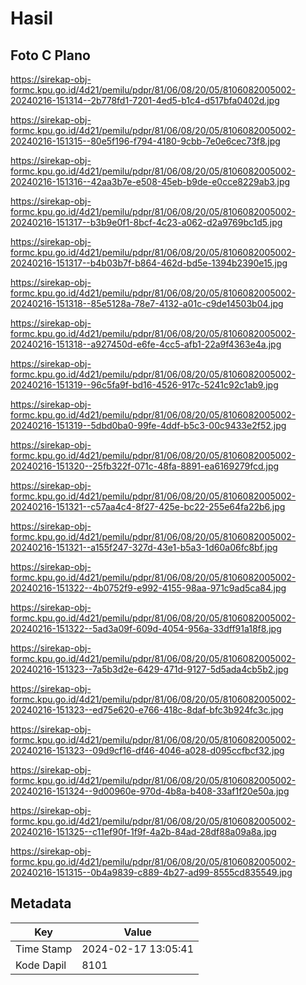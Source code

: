 # Hasil

## Foto C Plano

https://sirekap-obj-formc.kpu.go.id/4d21/pemilu/pdpr/81/06/08/20/05/8106082005002-20240216-151314--2b778fd1-7201-4ed5-b1c4-d517bfa0402d.jpg

https://sirekap-obj-formc.kpu.go.id/4d21/pemilu/pdpr/81/06/08/20/05/8106082005002-20240216-151315--80e5f196-f794-4180-9cbb-7e0e6cec73f8.jpg

https://sirekap-obj-formc.kpu.go.id/4d21/pemilu/pdpr/81/06/08/20/05/8106082005002-20240216-151316--42aa3b7e-e508-45eb-b9de-e0cce8229ab3.jpg

https://sirekap-obj-formc.kpu.go.id/4d21/pemilu/pdpr/81/06/08/20/05/8106082005002-20240216-151317--b3b9e0f1-8bcf-4c23-a062-d2a9769bc1d5.jpg

https://sirekap-obj-formc.kpu.go.id/4d21/pemilu/pdpr/81/06/08/20/05/8106082005002-20240216-151317--b4b03b7f-b864-462d-bd5e-1394b2390e15.jpg

https://sirekap-obj-formc.kpu.go.id/4d21/pemilu/pdpr/81/06/08/20/05/8106082005002-20240216-151318--85e5128a-78e7-4132-a01c-c9de14503b04.jpg

https://sirekap-obj-formc.kpu.go.id/4d21/pemilu/pdpr/81/06/08/20/05/8106082005002-20240216-151318--a927450d-e6fe-4cc5-afb1-22a9f4363e4a.jpg

https://sirekap-obj-formc.kpu.go.id/4d21/pemilu/pdpr/81/06/08/20/05/8106082005002-20240216-151319--96c5fa9f-bd16-4526-917c-5241c92c1ab9.jpg

https://sirekap-obj-formc.kpu.go.id/4d21/pemilu/pdpr/81/06/08/20/05/8106082005002-20240216-151319--5dbd0ba0-99fe-4ddf-b5c3-00c9433e2f52.jpg

https://sirekap-obj-formc.kpu.go.id/4d21/pemilu/pdpr/81/06/08/20/05/8106082005002-20240216-151320--25fb322f-071c-48fa-8891-ea6169279fcd.jpg

https://sirekap-obj-formc.kpu.go.id/4d21/pemilu/pdpr/81/06/08/20/05/8106082005002-20240216-151321--c57aa4c4-8f27-425e-bc22-255e64fa22b6.jpg

https://sirekap-obj-formc.kpu.go.id/4d21/pemilu/pdpr/81/06/08/20/05/8106082005002-20240216-151321--a155f247-327d-43e1-b5a3-1d60a06fc8bf.jpg

https://sirekap-obj-formc.kpu.go.id/4d21/pemilu/pdpr/81/06/08/20/05/8106082005002-20240216-151322--4b0752f9-e992-4155-98aa-971c9ad5ca84.jpg

https://sirekap-obj-formc.kpu.go.id/4d21/pemilu/pdpr/81/06/08/20/05/8106082005002-20240216-151322--5ad3a09f-609d-4054-956a-33dff91a18f8.jpg

https://sirekap-obj-formc.kpu.go.id/4d21/pemilu/pdpr/81/06/08/20/05/8106082005002-20240216-151323--7a5b3d2e-6429-471d-9127-5d5ada4cb5b2.jpg

https://sirekap-obj-formc.kpu.go.id/4d21/pemilu/pdpr/81/06/08/20/05/8106082005002-20240216-151323--ed75e620-e766-418c-8daf-bfc3b924fc3c.jpg

https://sirekap-obj-formc.kpu.go.id/4d21/pemilu/pdpr/81/06/08/20/05/8106082005002-20240216-151323--09d9cf16-df46-4046-a028-d095ccfbcf32.jpg

https://sirekap-obj-formc.kpu.go.id/4d21/pemilu/pdpr/81/06/08/20/05/8106082005002-20240216-151324--9d00960e-970d-4b8a-b408-33af1f20e50a.jpg

https://sirekap-obj-formc.kpu.go.id/4d21/pemilu/pdpr/81/06/08/20/05/8106082005002-20240216-151325--c11ef90f-1f9f-4a2b-84ad-28df88a09a8a.jpg

https://sirekap-obj-formc.kpu.go.id/4d21/pemilu/pdpr/81/06/08/20/05/8106082005002-20240216-151315--0b4a9839-c889-4b27-ad99-8555cd835549.jpg


## Metadata

| Key        | Value               |
| ---------- | ------------------- |
| Time Stamp | 2024-02-17 13:05:41 |
| Kode Dapil | 8101                |



